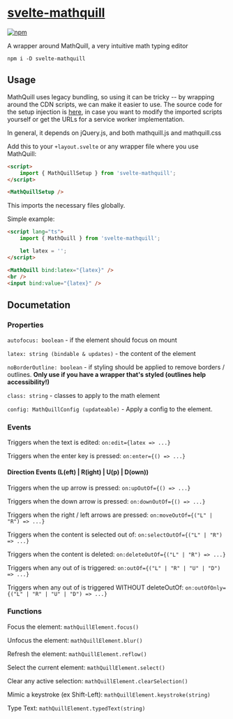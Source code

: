 # [svelte-mathquill](https://leodog896.github.io/svelte-mathquill)

[![npm](https://img.shields.io/npm/dw/svelte-mathquill)](https://npmjs.com/package/svelte-mathquill)


A wrapper around MathQuill, a very intuitive math typing editor

`npm i -D svelte-mathquill`

## Usage

MathQuill uses legacy bundling, so using it can be tricky -- by wrapping around the CDN scripts, we can make it easier to use. The source code for the setup injection is [here](https://github.com/LeoDog896/svelte-mathquill/blob/main/src/lib/MathQuillSetup.svelte), in case you want to modify the imported scripts yourself or get the URLs for a service worker implementation.

In general, it depends on jQuery.js, and both mathquill.js and mathquill.css

Add this to your `+layout.svelte` or any wrapper file where you use MathQuill:

```html
<script>
	import { MathQuillSetup } from 'svelte-mathquill';
</script>

<MathQuillSetup />
```

This imports the necessary files globally.

Simple example:

```html
<script lang="ts">
	import { MathQuill } from 'svelte-mathquill';

	let latex = '';
</script>

<MathQuill bind:latex="{latex}" />
<br />
<input bind:value="{latex}" />
```

## Documetation

### Properties

`autofocus: boolean` - if the element should focus on mount

`latex: string (bindable & updates)` - the content of the element

`noBorderOutline: boolean` - if styling should be applied to remove borders / outlines. **Only use if you have a wrapper that's styled (outlines help accessibility!)**

`class: string` - classes to apply to the math element

`config: MathQuillConfig (updateable)` - Apply a config to the element.

### Events

Triggers when the text is edited: `on:edit={latex => ...}`

Triggers when the enter key is pressed: `on:enter={() => ...}`

#### Direction Events (L(eft) | R(ight) | U(p) | D(own))

Triggers when the up arrow is pressed: `on:upOutOf={() => ...}`

Triggers when the down arrow is pressed: `on:downOutOf={() => ...}`

Triggers when the right / left arrows are pressed: `on:moveOutOf={("L" | "R") => ...}`

Triggers when the content is selected out of: `on:selectOutOf={("L" | "R") => ...}`

Triggers when the content is deleted: `on:deleteOutOf={("L" | "R") => ...}`

Triggers when any out of is triggered: `on:outOf={("L" | "R" | "U" | "D") => ...}`

Triggers when any out of is triggered WITHOUT deleteOutOf: `on:outOfOnly={("L" | "R" | "U" | "D") => ...}`

### Functions

Focus the element: `mathQuillElement.focus()`

Unfocus the element: `mathQuillElement.blur()`

Refresh the element: `mathQuillElement.reflow()`

Select the current element: `mathQuillElement.select()`

Clear any active selection: `mathQuillElement.clearSelection()`

Mimic a keystroke (ex Shift-Left): `mathQuillElement.keystroke(string)`

Type Text: `mathQuillElement.typedText(string)`
